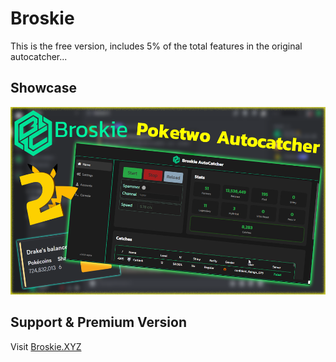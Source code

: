 # Broskie

This is the free version, includes 5% of the total features in the original autocatcher...

## Showcase
<a href="https://www.youtube.com/watch?v=k-jwhHXKRUY">
    <img src="/SCxrhOK.png" alt="Link" width="550" height="300">
</a>

## Support & Premium Version
Visit [Broskie.XYZ](https://broskie.xyz/)
